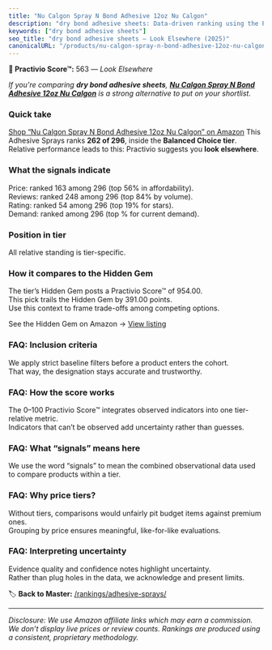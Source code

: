 ```yaml
---
title: "Nu Calgon Spray N Bond Adhesive 12oz Nu Calgon"
description: "dry bond adhesive sheets: Data-driven ranking using the Practivio Score™. Positioned by quality, value, demand, findability, momentum."
keywords: ["dry bond adhesive sheets"]
seo_title: "dry bond adhesive sheets — Look Elsewhere (2025)"
canonicalURL: "/products/nu-calgon-spray-n-bond-adhesive-12oz-nu-calgon-B0195UJ1I2/"
---
```


**🚫 Practivio Score™:** 563 — _Look Elsewhere_


*If you're comparing **dry bond adhesive sheets**, **[Nu Calgon Spray N Bond Adhesive 12oz Nu Calgon](https://www.amazon.com/dp/B0195UJ1I2?tag=practivio-20)** is a strong alternative to put on your shortlist.*
### Quick take
[Shop “Nu Calgon Spray N Bond Adhesive 12oz Nu Calgon” on Amazon](https://www.amazon.com/dp/B0195UJ1I2?tag=practivio-20)
This Adhesive Sprays ranks **262 of 296**, inside the **Balanced Choice tier**.  
Relative performance leads to this: Practivio suggests you **look elsewhere**.

### What the signals indicate
Price: ranked 163 among 296 (top 56% in affordability).  
Reviews: ranked 248 among 296 (top 84% by volume).  
Rating: ranked 54 among 296 (top 19% for stars).  
Demand: ranked  among 296 (top % for current demand).

### Position in tier
All relative standing is tier-specific.

### How it compares to the Hidden Gem
The tier’s Hidden Gem posts a Practivio Score™ of 954.00.  
This pick trails the Hidden Gem by 391.00 points.  
Use this context to frame trade-offs among competing options.  

See the Hidden Gem on Amazon → [View listing](https://www.amazon.com/dp/B000HBNU9K?tag=practivio-20)

### FAQ: Inclusion criteria
We apply strict baseline filters before a product enters the cohort.  
That way, the designation stays accurate and trustworthy.

### FAQ: How the score works
The 0–100 Practivio Score™ integrates observed indicators into one tier-relative metric.  
Indicators that can’t be observed add uncertainty rather than guesses.

### FAQ: What “signals” means here
We use the word “signals” to mean the combined observational data used to compare products within a tier.

### FAQ: Why price tiers?
Without tiers, comparisons would unfairly pit budget items against premium ones.  
Grouping by price ensures meaningful, like-for-like evaluations.

### FAQ: Interpreting uncertainty
Evidence quality and confidence notes highlight uncertainty.  
Rather than plug holes in the data, we acknowledge and present limits.


🏷️ **Back to Master:** [/rankings/adhesive-sprays/](/rankings/adhesive-sprays/)

---
_Disclosure: We use Amazon affiliate links which may earn a commission. We don’t display live prices or review counts. Rankings are produced using a consistent, proprietary methodology._
